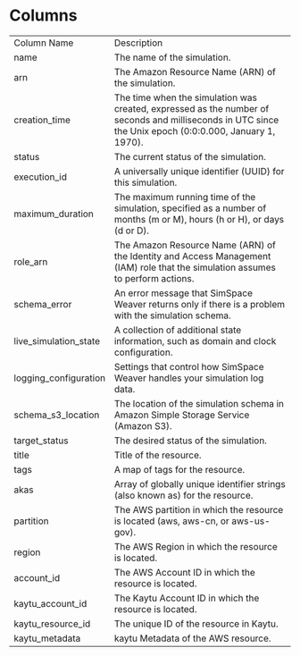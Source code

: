 # Columns  

<table>
	<tr><td>Column Name</td><td>Description</td></tr>
	<tr><td>name</td><td>The name of the simulation.</td></tr>
	<tr><td>arn</td><td>The Amazon Resource Name (ARN) of the simulation.</td></tr>
	<tr><td>creation_time</td><td>The time when the simulation was created, expressed as the number of seconds and milliseconds in UTC since the Unix epoch (0:0:0.000, January 1, 1970).</td></tr>
	<tr><td>status</td><td>The current status of the simulation.</td></tr>
	<tr><td>execution_id</td><td>A universally unique identifier (UUID) for this simulation.</td></tr>
	<tr><td>maximum_duration</td><td>The maximum running time of the simulation, specified as a number of months (m or M), hours (h or H), or days (d or D).</td></tr>
	<tr><td>role_arn</td><td>The Amazon Resource Name (ARN) of the Identity and Access Management (IAM) role that the simulation assumes to perform actions.</td></tr>
	<tr><td>schema_error</td><td>An error message that SimSpace Weaver returns only if there is a problem with the simulation schema.</td></tr>
	<tr><td>live_simulation_state</td><td>A collection of additional state information, such as domain and clock configuration.</td></tr>
	<tr><td>logging_configuration</td><td>Settings that control how SimSpace Weaver handles your simulation log data.</td></tr>
	<tr><td>schema_s3_location</td><td>The location of the simulation schema in Amazon Simple Storage Service (Amazon S3).</td></tr>
	<tr><td>target_status</td><td>The desired status of the simulation.</td></tr>
	<tr><td>title</td><td>Title of the resource.</td></tr>
	<tr><td>tags</td><td>A map of tags for the resource.</td></tr>
	<tr><td>akas</td><td>Array of globally unique identifier strings (also known as) for the resource.</td></tr>
	<tr><td>partition</td><td>The AWS partition in which the resource is located (aws, aws-cn, or aws-us-gov).</td></tr>
	<tr><td>region</td><td>The AWS Region in which the resource is located.</td></tr>
	<tr><td>account_id</td><td>The AWS Account ID in which the resource is located.</td></tr>
	<tr><td>kaytu_account_id</td><td>The Kaytu Account ID in which the resource is located.</td></tr>
	<tr><td>kaytu_resource_id</td><td>The unique ID of the resource in Kaytu.</td></tr>
	<tr><td>kaytu_metadata</td><td>kaytu Metadata of the AWS resource.</td></tr>
</table>